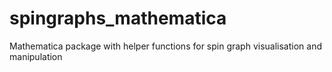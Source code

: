 # spingraphs_mathematica
Mathematica package with helper functions for spin graph visualisation and manipulation
